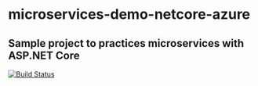 # microservices-demo-netcore-azure
## Sample project to practices microservices with ASP.NET Core
[![Build Status](https://dev.azure.com/smalldragon/SM.Ecommerce/_apis/build/status/SM.Ecommerce-ASP.NET%20Core-CI?branchName=master)](https://dev.azure.com/smalldragon/SM.Ecommerce/_build/latest?definitionId=1&branchName=master)
